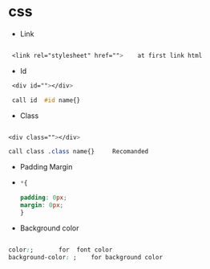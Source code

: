 # css

- Link
 ```css

  <link rel="stylesheet" href="">    at first link html

```

- Id
 ```css
  <div id=""></div>

  call id  #id name{}

```

- Class
```css

<div class=""></div>

call class .class name{}     Recomanded

```
- Padding Margin
- ```css
  *{

  padding: 0px;
  margin: 0px;
  }
  ```

- Background color
```css

color:;       for  font color
background-color: ;    for background color  

```
